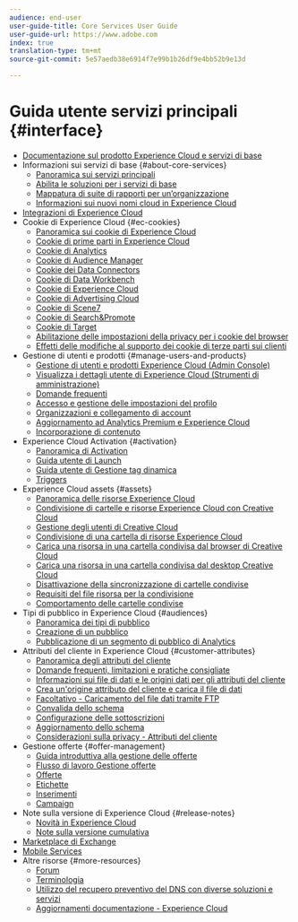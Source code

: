 ```yaml
---
audience: end-user
user-guide-title: Core Services User Guide
user-guide-url: https://www.adobe.com
index: true
translation-type: tm+mt
source-git-commit: 5e57aedb38e6914f7e99b1b26df9e4bb52b9e13d

---
```



# Guida utente servizi principali {#interface}

+ [Documentazione sul prodotto Experience Cloud e servizi di base](experience-cloud.md)
+ Informazioni sui servizi di base {#about-core-services}
   + [Panoramica sui servizi principali](core-services-landing.md)
   + [Abilita le soluzioni per i servizi di base](core-services/core-services.md)
   + [Mappatura di suite di rapporti per un’organizzazione](core-services/report-suite-mapping.md)
   + [Informazioni sui nuovi nomi cloud in Experience Cloud](solutions-core-services.md)
+ [Integrazioni di Experience Cloud](marketing-cloud-integrations.md)
+ Cookie di Experience Cloud {#ec-cookies}
   + [Panoramica sui cookie di Experience Cloud](cookies/cookies-privacy.md)
   + [Cookie di prime parti in Experience Cloud](cookies/cookies-first-party.md)
   + [Cookie di Analytics](cookies/cookies-analytics.md)
   + [Cookie di Audience Manager](cookies/cookies-am.md)
   + [Cookie dei Data Connectors](cookies/cookies-dc.md)
   + [Cookie di Data Workbench](cookies/cookies-insight.md)
   + [Cookie di Experience Cloud](cookies/cookies-mc.md)
   + [Cookie di Advertising Cloud](cookies/cookies-advertising-cloud.md)
   + [Cookie di Scene7](cookies/cookies-s7.md)
   + [Cookie di Search&amp;Promote](cookies/cookies-snp.md)
   + [Cookie di Target](cookies/cookies-target.md)
   + [Abilitazione delle impostazioni della privacy per i cookie del browser](cookies/browser-cookie-settings.md)
   + [Effetti delle modifiche al supporto dei cookie di terze parti sui clienti](cookies/cookies-thirdparty.md)
+ Gestione di utenti e prodotti {#manage-users-and-products}
   + [Gestione di utenti e prodotti Experience Cloud (Admin Console)](admin-getting-started/admin-getting-started.md)
   + [Visualizza i dettagli utente di Experience Cloud (Strumenti di amministrazione)](admin-getting-started/admin-tool-experience-cloud.md)
   + [Domande frequenti](admin-getting-started/faq.md)
   + [Accesso e gestione delle impostazioni del profilo](admin-getting-started/getting-started-experience-cloud.md)
   + [Organizzazioni e collegamento di account](admin-getting-started/organizations.md)
   + [Aggiornamento ad Analytics Premium e Experience Cloud](admin-getting-started/upgrade-to-analytics-premium.md)
   + [Incorporazione di contenuto](admin-getting-started/oembed.md)
+ Experience Cloud Activation {#activation}
   + [Panoramica di Activation](activation/activation.md)
   + [Guida utente di Launch](https://docs.adobe.com/content/help/en/launch/using/overview.html)
   + [Guida utente di Gestione tag dinamica](https://docs.adobe.com/content/help/en/dtm/using/dtm-home.html)
   + [Triggers](activation/triggers.md)
+ Experience Cloud assets {#assets}
   + [Panoramica delle risorse Experience Cloud](experience-cloud-assets/experience-cloud-assets.md)
   + [Condivisione di cartelle e risorse Experience Cloud con Creative Cloud](experience-cloud-assets/creative-cloud.md)
   + [Gestione degli utenti di Creative Cloud](experience-cloud-assets/t-admin-add-cc-user.md)
   + [Condivisione di una cartella di risorse Experience Cloud](experience-cloud-assets/t-share-creative-cloud.md)
   + [Carica una risorsa in una cartella condivisa dal browser di Creative Cloud](experience-cloud-assets/t-upload-asset-cc.md)
   + [Carica una risorsa in una cartella condivisa dal desktop Creative Cloud](experience-cloud-assets/t-cc-asset-upload-thor.md)
   + [Disattivazione della sincronizzazione di cartelle condivise](experience-cloud-assets/t-disable-asset-sync.md)
   + [Requisiti del file risorsa per la condivisione](experience-cloud-assets/assets-file-reqs.md)
   + [Comportamento delle cartelle condivise](experience-cloud-assets/asset-behavior.md)
+ Tipi di pubblico in Experience Cloud {#audiences}
   + [Panoramica dei tipi di pubblico](audience-library/audience-library.md)
   + [Creazione di un pubblico](audience-library/t-audience-create.md)
   + [Pubblicazione di un segmento di pubblico di Analytics](audience-library/t-publish-audience-segment.md)
+ Attributi del cliente in Experience Cloud {#customer-attributes}
   + [Panoramica degli attributi del cliente](attributes/attributes.md)
   + [Domande frequenti, limitazioni e pratiche consigliate](attributes/faq-crs.md)
   + [Informazioni sui file di dati e le origini dati per gli attributi del cliente](attributes/crs-data-file.md)
   + [Crea un&#39;origine attributo del cliente e carica il file di dati](attributes/t-crs-usecase.md)
   + [Facoltativo - Caricamento del file dati tramite FTP](attributes/t-upload-attributes-ftp.md)
   + [Convalida dello schema](attributes/validate-schema.md)
   + [Configurazione delle sottoscrizioni](attributes/subscription.md)
   + [Aggiornamento dello schema](attributes/t-update-schema.md)
   + [Considerazioni sulla privacy - Attributi del cliente](attributes/privacy-mac.md)
+ Gestione offerte {#offer-management}
   + [Guida introduttiva alla gestione delle offerte](offer-management/getting-started.md)
   + [Flusso di lavoro Gestione offerte](offer-management/offer-management-workflow.md)
   + [Offerte](offer-management/offers.md)
   + [Etichette](offer-management/labels.md)
   + [Inserimenti](offer-management/placements.md)
   + [Campaign](offer-management/campaign.md)
+ Note sulla versione di Experience Cloud {#release-notes}
   + [Novità in Experience Cloud](https://docs.adobe.com/content/help/en/release-notes/experience-cloud/current.html)
   + [Note sulla versione cumulativa](marketing-cloud-interface/release-notes.md)
+ [Marketplace di Exchange](exchange.md)
+ [Mobile Services](https://docs.adobe.com/content/help/en/mobile-services/using/home.html)
+ Altre risorse {#more-resources}
   + [Forum](https://forums.adobe.com/community/experience-cloud)
   + [Terminologia](terms.md)
   + [Utilizzo del recupero preventivo del DNS con diverse soluzioni e servizi](dns-prefetch.md)
   + [Aggiornamenti documentazione - Experience Cloud](doc-updates.md)
